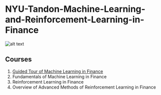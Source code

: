 # NYU-Tandon-Machine-Learning-and-Reinforcement-Learning-in-Finance
![alt text](https://upload.wikimedia.org/wikipedia/en/3/39/NYU_Tandon_School_of_Engineering_Logo.png "New York University Tandon School of Engineering")
## Courses
1. [Guided Tour of Machine Learning in Finance](https://github.com/skielosky/UB-SUNY-Blockchain-Specialization/tree/master/01-blockchain-basics)
2. Fundamentals of Machine Learning in Finance
3. Reinforcement Learning in Finance
4. Overview of Advanced Methods of Reinforcement Learning in Finance
